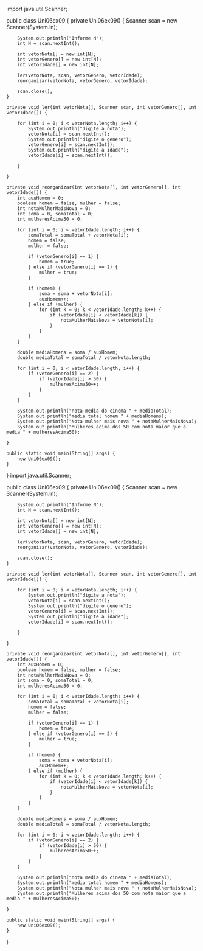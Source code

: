 import java.util.Scanner;

public class Uni06ex09 {
    private Uni06ex09() {
        Scanner scan = new Scanner(System.in);

        System.out.println("Informe N");
        int N = scan.nextInt();

        int vetorNota[] = new int[N];
        int vetorGenero[] = new int[N];
        int vetorIdade[] = new int[N];

        ler(vetorNota, scan, vetorGenero, vetorIdade);
        reorganizar(vetorNota, vetorGenero, vetorIdade);

        scan.close();
    }

    private void ler(int vetorNota[], Scanner scan, int vetorGenero[], int vetorIdade[]) {

        for (int i = 0; i < vetorNota.length; i++) {
            System.out.println("digite a nota");
            vetorNota[i] = scan.nextInt();
            System.out.println("digite o genero");
            vetorGenero[i] = scan.nextInt();
            System.out.println("digite a idade");
            vetorIdade[i] = scan.nextInt();

        }

    }

    private void reorganizar(int vetorNota[], int vetorGenero[], int vetorIdade[]) {
        int auxHomem = 0;
        boolean homem = false, mulher = false;
        int notaMulherMaisNova = 0;
        int soma = 0, somaTotal = 0;
        int mulheresAcima50 = 0;

        for (int i = 0; i < vetorIdade.length; i++) {
            somaTotal = somaTotal + vetorNota[i];
            homem = false;
            mulher = false;

            if (vetorGenero[i] == 1) {
                homem = true;
            } else if (vetorGenero[i] == 2) {
                mulher = true;
            }

            if (homem) {
                soma = soma + vetorNota[i];
                auxHomem++;
            } else if (mulher) {
                for (int k = 0; k < vetorIdade.length; k++) {
                    if (vetorIdade[i] < vetorIdade[k]) {
                        notaMulherMaisNova = vetorNota[i];
                    }
                }
            }
        }

        double mediaHomens = soma / auxHomem;
        double mediaTotal = somaTotal / vetorNota.length;

        for (int i = 0; i < vetorIdade.length; i++) {
            if (vetorGenero[i] == 2) {
                if (vetorIdade[i] > 50) {
                    mulheresAcima50++;
                }
            }
        }

        System.out.println("nota media do cinema " + mediaTotal);
        System.out.println("media total homem " + mediaHomens);
        System.out.println("Nota mulher mais nova " + notaMulherMaisNova);
        System.out.println("Mulheres acima dos 50 com nota maior que a media " + mulheresAcima50);

    }

    public static void main(String[] args) {
        new Uni06ex09();
    }
}
import java.util.Scanner;

public class Uni06ex09 {
    private Uni06ex09() {
        Scanner scan = new Scanner(System.in);

        System.out.println("Informe N");
        int N = scan.nextInt();

        int vetorNota[] = new int[N];
        int vetorGenero[] = new int[N];
        int vetorIdade[] = new int[N];

        ler(vetorNota, scan, vetorGenero, vetorIdade);
        reorganizar(vetorNota, vetorGenero, vetorIdade);

        scan.close();
    }

    private void ler(int vetorNota[], Scanner scan, int vetorGenero[], int vetorIdade[]) {

        for (int i = 0; i < vetorNota.length; i++) {
            System.out.println("digite a nota");
            vetorNota[i] = scan.nextInt();
            System.out.println("digite o genero");
            vetorGenero[i] = scan.nextInt();
            System.out.println("digite a idade");
            vetorIdade[i] = scan.nextInt();

        }

    }

    private void reorganizar(int vetorNota[], int vetorGenero[], int vetorIdade[]) {
        int auxHomem = 0;
        boolean homem = false, mulher = false;
        int notaMulherMaisNova = 0;
        int soma = 0, somaTotal = 0;
        int mulheresAcima50 = 0;

        for (int i = 0; i < vetorIdade.length; i++) {
            somaTotal = somaTotal + vetorNota[i];
            homem = false;
            mulher = false;

            if (vetorGenero[i] == 1) {
                homem = true;
            } else if (vetorGenero[i] == 2) {
                mulher = true;
            }

            if (homem) {
                soma = soma + vetorNota[i];
                auxHomem++;
            } else if (mulher) {
                for (int k = 0; k < vetorIdade.length; k++) {
                    if (vetorIdade[i] < vetorIdade[k]) {
                        notaMulherMaisNova = vetorNota[i];
                    }
                }
            }
        }

        double mediaHomens = soma / auxHomem;
        double mediaTotal = somaTotal / vetorNota.length;

        for (int i = 0; i < vetorIdade.length; i++) {
            if (vetorGenero[i] == 2) {
                if (vetorIdade[i] > 50) {
                    mulheresAcima50++;
                }
            }
        }

        System.out.println("nota media do cinema " + mediaTotal);
        System.out.println("media total homem " + mediaHomens);
        System.out.println("Nota mulher mais nova " + notaMulherMaisNova);
        System.out.println("Mulheres acima dos 50 com nota maior que a media " + mulheresAcima50);

    }

    public static void main(String[] args) {
        new Uni06ex09();
    }
}
